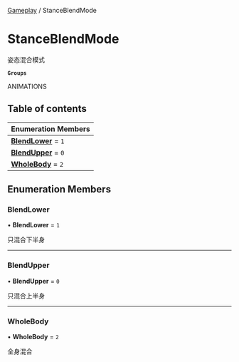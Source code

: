 [Gameplay](../modules/Gameplay.Gameplay.md) / StanceBlendMode

# StanceBlendMode <Badge type="tip" text="Enumeration" /> <Score text="StanceBlendMode" />

姿态混合模式

**`Groups`**

ANIMATIONS

## Table of contents

| Enumeration Members |
| :-----|
| **[BlendLower](Gameplay.StanceBlendMode.md#blendlower)** = ``1`` <br> |
| **[BlendUpper](Gameplay.StanceBlendMode.md#blendupper)** = ``0`` <br> |
| **[WholeBody](Gameplay.StanceBlendMode.md#wholebody)** = ``2`` <br> |

## Enumeration Members

### BlendLower <Score text="BlendLower" /> 

• **BlendLower** = ``1``

只混合下半身

___

### BlendUpper <Score text="BlendUpper" /> 

• **BlendUpper** = ``0``

只混合上半身

___

### WholeBody <Score text="WholeBody" /> 

• **WholeBody** = ``2``

全身混合

